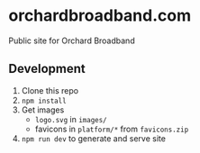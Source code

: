 # orchardbroadband.com
Public site for Orchard Broadband

## Development

1. Clone this repo
2. `npm install`
3. Get images
   - `logo.svg` in `images/`
   - favicons in `platform/*` from `favicons.zip`
4. `npm run dev` to generate and serve site
